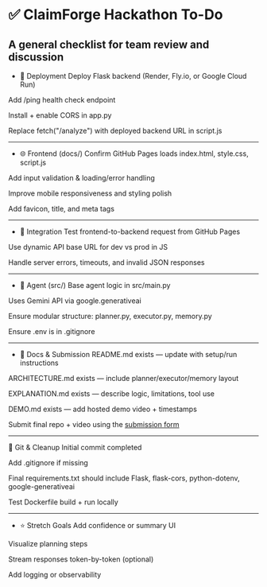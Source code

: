 # ✅ ClaimForge Hackathon To-Do 

 A general checklist for team review and discussion
---
- 🚀 Deployment
 Deploy Flask backend (Render, Fly.io, or Google Cloud Run)

 Add /ping health check endpoint

 Install + enable CORS in app.py

 Replace fetch("/analyze") with deployed backend URL in script.js

---

- 🌐 Frontend (docs/)
 Confirm GitHub Pages loads index.html, style.css, script.js

 Add input validation & loading/error handling

 Improve mobile responsiveness and styling polish

 Add favicon, title, and meta tags

---

- 🔁 Integration
 Test frontend-to-backend request from GitHub Pages

 Use dynamic API base URL for dev vs prod in JS

 Handle server errors, timeouts, and invalid JSON responses

---

- 🧠 Agent (src/)
 Base agent logic in src/main.py

 Uses Gemini API via google.generativeai

 Ensure modular structure: planner.py, executor.py, memory.py

 Ensure .env is in .gitignore

---

- 📄 Docs & Submission
 README.md exists — update with setup/run instructions

 ARCHITECTURE.md exists — include planner/executor/memory layout

 EXPLANATION.md exists — describe logic, limitations, tool use

 DEMO.md exists — add hosted demo video + timestamps

 Submit final repo + video using the [submission form](https://forms.gle/nBhDe1UMpQYujPSAA)

---

🔧 Git & Cleanup
 Initial commit completed

 Add .gitignore if missing

 Final requirements.txt should include Flask, flask-cors, python-dotenv, google-generativeai

 Test Dockerfile build + run locally

---

- ⭐ Stretch Goals
 Add confidence or summary UI

 Visualize planning steps

 Stream responses token-by-token (optional)

 Add logging or observability
